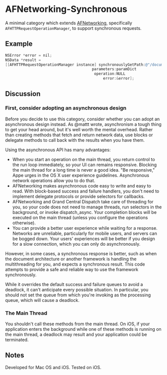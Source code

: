 AFNetworking-Synchronous
========================

A minimal category which extends [AFNetworking][], specifically
`AFHTTPRequestOperationManager`, to support synchronous requests.

## Example

```objective-c
NSError *error = nil;
NSData *result =
[[AFHTTPRequestOperationManager instance] synchronouslyGetPath:@"/document/123"
                                       parameters:paramDict
                                        operation:NULL
                                            error:&error];
```

## Discussion

### First, consider adopting an asynchronous design
 
Before you decide to use this category, consider whether you can adopt an asynchronous design instead. As @mattt wrote, asynchronism a tough thing to
get your head around, but it's well worth the mental overhead. Rather than creating methods that fetch and return network data, use blocks or delegate methods to call back with the results when you have them.
 
Using the asynchronous API has many advantages:

 - When you start an operation on the main thread, you return control to the run loop immediately, so your UI can remains responsive. Blocking the main thread for a long time is never a good idea. "Be responsive," Appe urges in the OS X user experience guidelines. Asynchronous network operations allow
 you to do that.
 - AFNetworking makes asynchronous code easy to write and easy to read. With block-based success and failure handlers, you don't need to implement
 delegate protocols or provide selectors for callbacks.
 - AFNetworking and Grand Central Dispatch take care of threading for you, so your code does not need to manage threads, run selectors in the background,
 or invoke dispatch_async. Your completion blocks will be executed on the main thread (unless you configure the operations otherwise).
 - You can provide a better user experience while waiting for a response. Networks are unreliable, particularly for mobile users, and servers can be bogged down. Your users' experiences will be better if you design for a slow connection, which you can only do asynchronously.
 
However, in some cases, a synchronous response is better, such as when the document architecture or another framework is handling the multithreading for you, and expects a synchronous result. This code attempts to provide a safe and reliable way to use the framework synchronously.
 
While it overrides the default success and failure queues to avoid a deadlock, it can't anticipate every possible situation. In particular, you should not set the queue from which you're invoking as the processing queue, which will cause a deadlock.
 
### The Main Thread
 
You shouldn't call these methods from the main thread. On iOS, if your application enters the background while one of these methods is running on the main thread, a deadlock may result and your application could be terminated.

## Notes

Developed for Mac OS and iOS. Tested on iOS.

[AFNetworking]: https://github.com/AFNetworking/AFNetworking
[using-completion-blocks]: https://github.com/noa--/AFNetworking-Synchronous/tree/using-completion-blocks
